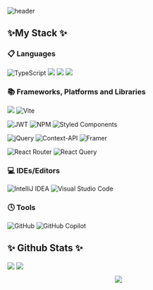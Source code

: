 ![header](https://capsule-render.vercel.app/api?type=blur&text=WELCOME%20!!&animation=twinkling&fontColor=fff&height=300&fontSize=50&stroke=fff&strokeWidth=2)

## ✨My Stack ✨
  
### 📋 Languages
![TypeScript](https://img.shields.io/badge/typescript-%23007ACC.svg?style=for-the-badge&logo=typescript&logoColor=white)
    ![](https://img.shields.io/badge/JavaScript-F7DF1E?style=for-the-badge&logo=JavaScript&logoColor=white)
    ![](https://img.shields.io/badge/HTML5-E34F26?style=for-the-badge&logo=html5&logoColor=white)
    ![](https://img.shields.io/badge/CSS3-1572B6?style=for-the-badge&logo=css3&logoColor=white)


### 📚 Frameworks, Platforms and Libraries
![](https://img.shields.io/badge/React-20232A?style=for-the-badge&logo=react&logoColor=61DAFB)
![Vite](https://img.shields.io/badge/vite-%23646CFF.svg?style=for-the-badge&logo=vite&logoColor=white)

![JWT](https://img.shields.io/badge/JWT-black?style=for-the-badge&logo=JSON%20web%20tokens)
	  ![NPM](https://img.shields.io/badge/NPM-%23CB3837.svg?style=for-the-badge&logo=npm&logoColor=white)
    ![Styled Components](https://img.shields.io/badge/styled--components-DB7093?style=for-the-badge&logo=styled-components&logoColor=white)

![jQuery](https://img.shields.io/badge/jquery-%230769AD.svg?style=for-the-badge&logo=jquery&logoColor=white)
    ![Context-API](https://img.shields.io/badge/Context--Api-000000?style=for-the-badge&logo=react)
![Framer](https://img.shields.io/badge/Framer-black?style=for-the-badge&logo=framer&logoColor=blue)

![React Router](https://img.shields.io/badge/React_Router-CA4245?style=for-the-badge&logo=react-router&logoColor=white)
![React Query](https://img.shields.io/badge/-React%20Query-FF4154?style=for-the-badge&logo=react%20query&logoColor=white)

    
### 💻 IDEs/Editors
![IntelliJ IDEA](https://img.shields.io/badge/IntelliJIDEA-000000.svg?style=for-the-badge&logo=intellij-idea&logoColor=white)
![Visual Studio Code](https://img.shields.io/badge/Visual%20Studio%20Code-0078d7.svg?style=for-the-badge&logo=visual-studio-code&logoColor=white)


### 🕓 Tools
![GitHub](https://img.shields.io/badge/github-%23121011.svg?style=for-the-badge&logo=github&logoColor=white)
![GitHub Copilot](https://img.shields.io/badge/github_copilot-8957E5?style=for-the-badge&logo=github-copilot&logoColor=white)



## ✨ Github Stats ✨

<nobr><img align="center" src="https://github-readme-stats.vercel.app/api?username=wonyes&show_icons=true&line_height=27&count_private=true&title_color=43ffaf&text_color=e5f7ef&icon_color=43ffaf&bg_color=262a33&hide_border=true" />
<img align="center" src="https://github-readme-stats.vercel.app/api/top-langs/?username=wonyes&title_color=43ffaf&text_color=e5f7ef&icon_color=526777&hide_border=true&bg_color=262a33&langs_count=3" />
</nobr>

<p align="center"><img align="center" src="https://github-readme-streak-stats.herokuapp.com?user=tarikul-Islam-anik&hide_border=true&background=262A33&ring=43FFAF&fire=43FFAF&currStreakNum=E5F7EF&sideLabels=E5F7EF&dates=526777&currStreakLabel=E5F7EF&sideNums=43FFAF" /></p>

